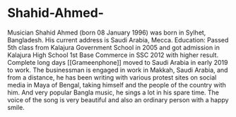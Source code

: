 # Shahid-Ahmed-
Musician
Shahid Ahmed (born 08 January 1996) was born in Sylhet, Bangladesh. His current address is Saudi Arabia, Mecca.
Education: Passed 5th class from Kalajura Government School in 2005 and got admission in Kalajura High School 1st Base Commerce in SSC 2012 with higher result. Complete long days [[Grameenphone]] moved to Saudi Arabia in early 2019 to work.
The businessman is engaged in work in Makkah, Saudi Arabia, and from a distance, he has been writing with various protest sites on social media in Maya of Bengal, taking himself and the people of the country with him. And very popular Bangla music, he sings a lot in his spare time. The voice of the song is very beautiful and also an ordinary person with a happy smile.
